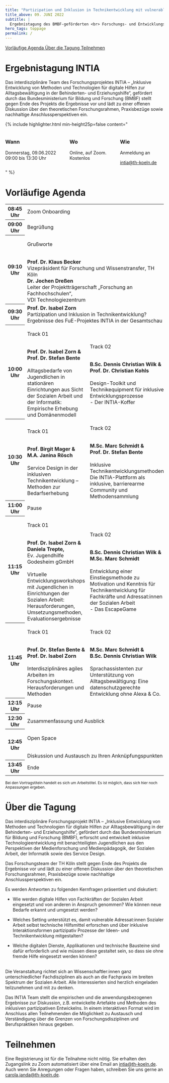 ```yaml
---
title: "Partizipation und Inklusion in Technikentwicklung mit vulnerablen Gruppen"
title_above: 09. JUNI 2022
subtitle: |
  Ergebnistagung des BMBF-geförderten <br> Forschungs- und Entwicklungsprojekts INTIA
hero_tags: toppage
permalink: /
---
```


<div class="button-row">
<a href="#vorlufige-agenda" class="button is-rounded is-dark">
  <span>Vorläufige Agenda</span>
</a>
<a href="#ber-die-tagung" class="button is-rounded is-dark">
  <span>Über die Tagung</span>
</a>
<a href="#teilnehmen" class="button is-rounded is-dark">
  <span>Teilnehmen</span>
</a>
</div>

# Ergebnistagung INTIA

Das interdisziplinäre Team des Forschungsprojektes INTIA – „Inklusive Entwicklung von Methoden und
Technologien für digitale Hilfen zur Alltagsbewältigung in der Behinderten- und Erziehungshilfe“,
gefördert durch das Bundesministerium für Bildung und Forschung (BMBF) stellt gegen Ende des
Projekts die Ergebnisse vor und lädt zu einer offenen Diskussion über den theoretischen
Forschungsrahmen, Praxisbezüge sowie nachhaltige Anschlussperspektiven ein.

{% include highlighter.html min-height25p=false content="

<div class='columns'>
<div class='column is-one-third has-text-centered'>
<span class='icon is-small'>
<i class='fas icon-calendar fa-2x'></i>
</span>
<h3>Wann</h3>
Donnerstag, 09.06.2022
</br>
09:00 bis 13:30 Uhr
</div>
<div class='column is-one-third has-text-centered'>
<span class='icon is-small'>
<i class='fas icon-location fa-2x'></i>
</span>
<h3>Wo</h3>
Online, auf Zoom.
</br>
Kostenlos
</div>
<div class='column is-one-third has-text-centered'>
<span class='icon is-small'>
<i class='fas icon-login fa-2x'></i>
</span>
<h3>Wie</h3>
Anmeldung an
</br>

[intia@th-koeln.de](mailto:intia@th-koeln.de)

</div>
</div>
" %}

# Vorläufige Agenda

<table class="tb">
    <tr>
       <th>08:45 Uhr</th>
       <td colspan="2">
          Zoom Onboarding
        </td>
    </tr>
    <tr>
        <th>09:00 Uhr</th>
        <td colspan="2">
          Begrüßung      
        </td>
    </tr>
    <tr>
        <th>09:10 Uhr</th>
        <td colspan="2">
          <p>Grußworte</p>
          <br>
          <strong>Prof. Dr. Klaus Becker</strong>
          <br>
          Vizepräsident für Forschung und Wissenstransfer, TH Köln
          <br>
          <strong>Dr. Jochen Dreßen</strong>
          <br>
          Leiter der Projektträgerschaft „Forschung an Fachhochschulen“, 
          <br>
          VDI Technologiezentrum
        </td>
    </tr>
    <tr>
        <th>09:30 Uhr</th>
        <td colspan="2">
          <strong>Prof. Dr. Isabel Zorn</strong>
          <br>
          Partizipation und Inklusion in Technikentwicklung? 
          <br>
          Ergebnisse des FuE-Projektes INTIA in der Gesamtschau
        </td>
    </tr>
    <tr>
        <th>10:00 Uhr</th>
        <td>
           <p>Track 01</p>
          <br>
          <strong>Prof. Dr. Isabel Zorn &</strong>
          <br>
          <strong>Prof. Dr. Stefan Bente</strong>
          <br>
          <br>
          Alltagsbedarfe von Jugendlichen in stationären Einrichtungen aus Sicht der Sozialen Arbeit und der Informatik: Empirische Erhebung und Domänenmodell
        </td>
        <td>
           <p> Track 02</p>
           <br>
           <strong>B.Sc. Dennis Christian Wilk &</strong>
          <br>
           <strong>Prof. Dr. Christian Kohls</strong>
          <br>
          <br>
          Design-Toolkit und Technikequipment für inklusive Entwicklungsprozesse 
          <br>
          - Der INTIA-Koffer
        </td>
    </tr>
     <tr>
        <th>10:30 Uhr</th>
        <td>
            <p>Track 01</p>
          <br>
           <strong>Prof. Birgit Mager &</strong>
          <br>
           <strong>M.A. Janina Rösch</strong>
          <br>
          <br>
          Service Design in der inklusiven Technikentwicklung – Methoden zur Bedarfserhebung
        </td>
        <td>
            <p>Track 02</p>
                    <br>
           <strong>M.Sc. Marc Schmidt &</strong>
          <br>
           <strong>Prof. Dr. Stefan Bente</strong>
          <br>
          <br>
          Inklusive Technikentwicklungsmethoden: Die INTIA-Plattform als inklusive, barrierearme Community und Methodensammlung
        </td>
    </tr>
    <tr>
        <th>11:00 Uhr</th>
        <td colspan="2">
          Pause
        </td>
    </tr>
    <tr>
        <th>11:15 Uhr</th>
        <td>
           <p>Track 01</p>
          <br>
           <strong>Prof. Dr. Isabel Zorn &</strong>
          <br>
           <strong>Daniela Trepte, </strong>
           <br>
           Ev. Jugendhilfe Godesheim gGmbH
          <br>
          <br>
          Virtuelle Entwicklungsworkshops mit Jugendlichen in Einrichtungen der Sozialen Arbeit: 
          <br>
          Herausforderungen, Umsetzungsmethoden, Evaluationsergebnisse
        </td>
        <td>
           <p>Track 02</p>
          <br>
           <strong>B.Sc. Dennis Christian Wilk &</strong>
          <br>
            <strong>M.Sc. Marc Schmidt</strong>
          <br>
          <br>
          Entwicklung einer Einstiegsmethode zu Motivation und Kenntnis für Technikentwicklung für Fachkräfte und Adressat:innen der Sozialen Arbeit 
          <br>
          - Das EscapeGame
        </td>
    </tr>
     <tr>
        <th>11:45 Uhr</th>
        <td>
           <p>Track 01</p>
          <br>
           <strong>Prof. Dr. Stefan Bente &</strong>
          <br>
            <strong>Prof. Dr. Isabel Zorn </strong>
          <br>
          <br>
          Interdisziplinäres agiles Arbeiten im Forschungskontext. Herausforderungen und Methoden
        </td>
        <td>
           <p>Track 02</p>
          <br>
           <strong>M.Sc. Marc Schmidt &</strong>
          <br>
            <strong>B.Sc. Dennis Christian Wilk</strong>
          <br>
          <br>
          Sprachassistenten zur Unterstützung von Alltagsbewältigung: Eine datenschutzgerechte Entwicklung ohne Alexa & Co.
        </td>
    </tr>
    <tr>
        <th>12:15 Uhr</th>
        <td colspan="2">
          Pause
        </td>
    </tr>
    <tr>
        <th>12:30 Uhr</th>
        <td colspan="2">
          Zusammenfassung und Ausblick
        </td>
    </tr>
    <tr>
        <th>12:45 Uhr</th>
        <td colspan="2">
          <p>Open Space</p>
          <br>
          Diskussion und Austausch zu Ihren Anknüpfungspunkten
        </td>
    </tr>
    <tr>
        <th>13:45 Uhr</th>
        <td colspan="2">
          Ende
        </td>
    </tr>
</table>
<small> Bei den Vortragstiteln handelt es sich um Arbeitstitel. Es ist möglich, dass sich hier noch Anpassungen ergeben.</small>

# Über die Tagung

Das interdisziplinäre Forschungsprojekt INTIA – „Inklusive Entwicklung von Methoden und
Technologien für digitale Hilfen zur Alltagsbewältigung in der Behinderten- und Erziehungshilfe“,
gefördert durch das Bundesministerium für Bildung und Forschung (BMBF), erforscht und entwickelt
inklusive Technologieentwicklung mit benachteiligten Jugendlichen aus den Perspektiven der
Medienforschung und Medienpädagogik, der Sozialen Arbeit, der Informatik sowie des Service
Design.

Das Forschungsteam der TH Köln stellt gegen Ende des Projekts die Ergebnisse vor und lädt zu einer
offenen Diskussion über den theoretischen Forschungsrahmen, Praxisbezüge sowie nachhaltige
Anschlussperspektiven ein.

Es werden Antworten zu folgenden Kernfragen präsentiert und diskutiert:

- Wie werden digitale Hilfen von Fachkräften der Sozialen Arbeit eingesetzt und von anderen in
  Anspruch genommen? Wie können neue Bedarfe erkannt und umgesetzt werden?

- Welches Setting unterstützt es, damit vulnerable Adressat:innen Sozialer Arbeit selbst technische
  Hilfsmittel erforschen und über inklusive Interaktionsformen partizipativ Prozesse der Ideen- und
  Technikentwicklung mitgestalten?

- Welche digitalen Dienste, Applikationen und technische Bausteine sind dafür erforderlich und wie
  müssen diese gestaltet sein, so dass sie ohne fremde Hilfe eingesetzt werden können?

<br>
Die Veranstaltung richtet sich an Wissenschaftler:innen ganz unterschiedlicher
Fachdisziplinen als auch an die Fachpraxis im breiten Spektrum der Sozialen Arbeit. Alle Interessierten
sind herzlich eingeladen teilzunehmen und mit zu denken.

Das INTIA Team stellt die empirischen und die anwendungsbezogenen Ergebnisse zur Diskussion, z.B.
entwickelte Artefakte und Methoden des inklusiven partizipativen Entwickelns. In einem interaktiven
Format wird im Anschluss allen Teilnehmenden die Möglichkeit zu Austausch und Verständigung über
die Grenzen von Forschungsdisziplinen und Berufspraktiken hinaus gegeben.

# Teilnehmen

Eine Registrierung ist für die Teilnahme nicht nötig. Sie erhalten den Zugangslink zu Zoom automatisiert über eine Email an [intia@th-koeln.de](mailto:intia@th-koeln.de). Auch wenn Sie Anregungen oder Fragen haben, schreiben Sie uns gerne an [carola.janda@th-koeln.de](mailto:carola.janda@th-koeln.de).
